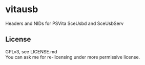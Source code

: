 # vitausb

Headers and NIDs for PSVita SceUsbd and SceUsbServ

## License

GPLv3, see LICENSE.md  
You can ask me for re-licensing under more permissive license.
